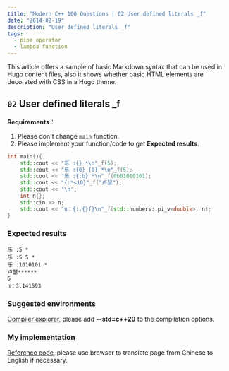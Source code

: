 ```yaml
---
title: "Modern C++ 100 Questions | 02 User defined literals _f"
date: "2014-02-19"
description: "User defined literals _f"
tags:
  - pipe operator
  - lambda function
---
```


This article offers a sample of basic Markdown syntax that can be used in Hugo content files, also it shows whether basic HTML elements are decorated with CSS in a Hugo theme.

<!--more-->

## `02` User defined literals _f

**Requirements**：

1. Please don't change `main` function.
2. Please implement your function/code to get **Expected results**.

```cpp {linenos=true}
int main(){
    std::cout << "乐 :{} *\n"_f(5);
    std::cout << "乐 :{0} {0} *\n"_f(5);
    std::cout << "乐 :{:b} *\n"_f(0b01010101);
    std::cout << "{:*<10}"_f("卢瑟");
    std::cout << '\n';
    int n{};
    std::cin >> n;
    std::cout << "π：{:.{}f}\n"_f(std::numbers::pi_v<double>, n);
}
```

### Expected results

```text
乐 :5 *
乐 :5 5 *
乐 :1010101 *
卢瑟******
6
π：3.141593
```

### Suggested environments

[Compiler explorer](https://godbolt.org/), please add **--std=c++20** to the compilation options.

### My implementation

[Reference code](https://zhuanlan.zhihu.com/p/679162013), please use browser to translate page from Chinese to English if necessary.
